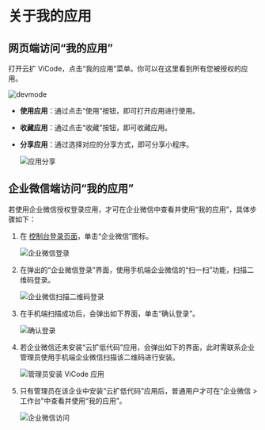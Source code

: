 # 关于我的应用

## 网页端访问“我的应用”

打开云扩 ViCode，点击“我的应用”菜单。你可以在这里看到所有您被授权的应用。

![devmode](https://docimages.blob.core.chinacloudapi.cn/images/Kris/myapp.jpg)

- **使用应用**：通过点击“使用”按钮，即可打开应用进行使用。
- **收藏应用**：通过点击“收藏”按钮，即可收藏应用。
- **分享应用**：通过选择对应的分享方式，即可分享小程序。

    ![应用分享](https://docimages.blob.core.chinacloudapi.cn/images/Kris/shareapp.jpg)

## 企业微信端访问“我的应用”

若使用企业微信授权登录应用，才可在企业微信中查看并使用“我的应用”，具体步骤如下：

1. 在 [控制台登录页面](https://console.encoo.com/)，单击“企业微信”图标。

    ![企业微信登录](https://docimages.blob.core.chinacloudapi.cn/images/Kris/Apps/enterprisewechat20210716.png)

2. 在弹出的“企业微信登录”界面，使用手机端企业微信的“扫一扫”功能，扫描二维码登录。

    ![企业微信扫描二维码登录](https://docimages.blob.core.chinacloudapi.cn/images/Kris/Apps/enterprisewechatscan20210716.png)

3. 在手机端扫描成功后，会弹出如下界面，单击“确认登录”。

    ![确认登录](https://docimages.blob.core.chinacloudapi.cn/images/Kris/Apps/confirmlogin20210716.png)

4. 若企业微信还未安装“云扩低代码”应用，会弹出如下的界面，此时需联系企业管理员使用手机端企业微信扫描该二维码进行安装。

    ![管理员安装 ViCode 应用](https://docimages.blob.core.chinacloudapi.cn/images/Kris/Apps/admininstallapps20210716.png)

5. 只有管理员在该企业中安装“云扩低代码”应用后，普通用户才可在“企业微信 > 工作台”中查看并使用“我的应用”。

    ![企业微信访问](https://docimages.blob.core.chinacloudapi.cn/images/Kris/Apps/mypanelbywechat20210326.png)
